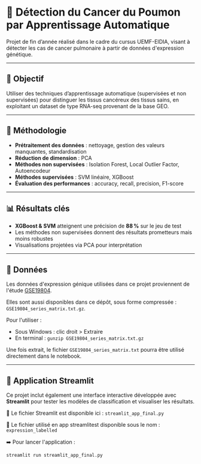 # 🧬 Détection du Cancer du Poumon par Apprentissage Automatique

Projet de fin d’année réalisé dans le cadre du cursus UEMF-EIDIA, visant à détecter les cas de cancer pulmonaire à partir de données d'expression génétique.

---

## 🎯 Objectif

Utiliser des techniques d’apprentissage automatique (supervisées et non supervisées) pour distinguer les tissus cancéreux des tissus sains, en exploitant un dataset de type RNA-seq provenant de la base GEO.

---

## 🧪 Méthodologie

- **Prétraitement des données** : nettoyage, gestion des valeurs manquantes, standardisation
- **Réduction de dimension** : PCA
- **Méthodes non supervisées** : Isolation Forest, Local Outlier Factor, Autoencodeur
- **Méthodes supervisées** : SVM linéaire, XGBoost
- **Évaluation des performances** : accuracy, recall, precision, F1-score

---

## 📊 Résultats clés

- **XGBoost & SVM** atteignent une précision de **88 %** sur le jeu de test
- Les méthodes non supervisées donnent des résultats prometteurs mais moins robustes
- Visualisations projetées via PCA pour interprétation

---

## 📁 Données

Les données d'expression génique utilisées dans ce projet proviennent de l'étude [GSE19804](https://www.ncbi.nlm.nih.gov/geo/query/acc.cgi?acc=GSE19804).

Elles sont aussi disponibles dans ce dépôt, sous forme compressée : `GSE19804_series_matrix.txt.gz`.

Pour l'utiliser :

- Sous Windows : clic droit > Extraire
- En terminal : `gunzip GSE19804_series_matrix.txt.gz`

Une fois extrait, le fichier `GSE19804_series_matrix.txt` pourra être utilisé directement dans le notebook.

---

## 🚀 Application Streamlit

Ce projet inclut également une interface interactive développée avec **Streamlit** pour tester les modèles de classification et visualiser les résultats.

📄 Le fichier Streamlit est disponible ici : `streamlit_app_final.py`

📄 Le fichier utilisé en app streamlitest disponible sous le nom : `expression_labelled`

➡️ Pour lancer l'application :

```bash
streamlit run streamlit_app_final.py


